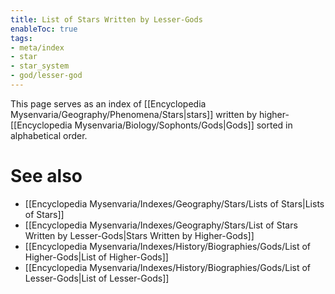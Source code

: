 ```yaml
---
title: List of Stars Written by Lesser-Gods
enableToc: true
tags:
- meta/index
- star
- star_system
- god/lesser-god
---
```


This page serves as an index of [[Encyclopedia Mysenvaria/Geography/Phenomena/Stars|stars]] written by higher-[[Encyclopedia Mysenvaria/Biology/Sophonts/Gods|Gods]] sorted in alphabetical order.

# See also
- [[Encyclopedia Mysenvaria/Indexes/Geography/Stars/Lists of Stars|Lists of Stars]]
- [[Encyclopedia Mysenvaria/Indexes/Geography/Stars/List of Stars Written by Lesser-Gods|Stars Written by Higher-Gods]]
- [[Encyclopedia Mysenvaria/Indexes/History/Biographies/Gods/List of Higher-Gods|List of Higher-Gods]]
- [[Encyclopedia Mysenvaria/Indexes/History/Biographies/Gods/List of Lesser-Gods|List of Lesser-Gods]]
